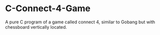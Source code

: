 # C-Connect-4-Game
A pure C program of a game called connect 4, similar to Gobang but with chessboard vertically located. 
